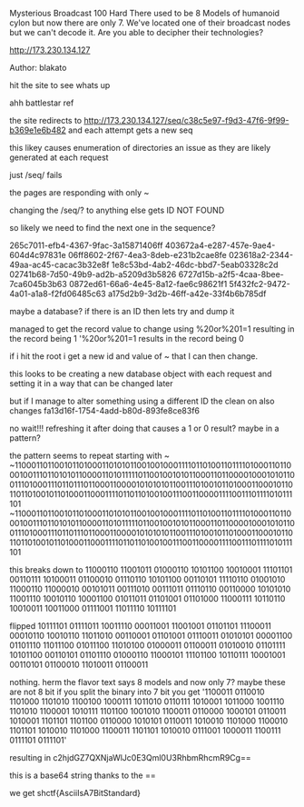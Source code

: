 Mysterious Broadcast
100
Hard
There used to be 8 Models of humanoid cylon but now there are only 7. We've located one of their broadcast nodes but we can't decode it. Are you able to decipher their technologies?

http://173.230.134.127

Author: blakato


hit the site to see whats up

ahh battlestar ref

the site redirects to http://173.230.134.127/seq/c38c5e97-f9d3-47f6-9f99-b369e1e6b482
and each attempt gets a new seq

this likey causes enumeration of directories an issue as they are likely generated at each request


just /seq/ fails


the pages are responding with only ~


changing the /seq/? to anything else gets ID NOT FOUND

so likely we need to find the next one in the sequence?

265c7011-efb4-4367-9fac-3a15871406ff
403672a4-e287-457e-9ae4-604d4c97831e
06ff8602-2f67-4ea3-8deb-e231b2cae8fe
023618a2-2344-49aa-ac45-cacac3b32e8f
1e8c53bd-4ab2-46dc-bbd7-5eab03328c2d
02741b68-7d50-49b9-ad2b-a5209d3b5826
6727d15b-a2f5-4caa-8bee-7ca6045b3b63
0872ed61-66a6-4e45-8a12-fae6c98621f1
5f432fc2-9472-4a01-a1a8-f2fd06485c63
a175d2b9-3d2b-46ff-a42e-33f4b6b785df

maybe a database? if there is an ID then lets try and dump it

managed to get the record value to change using 
%20or%201=1 resulting in the record being 1
'%20or%201=1 results in the record being 0

if i hit the root i get a new id and value of ~ that I can then change. 

this looks to be creating a new database object with each request and setting it in a way that can be changed later

but if I manage to alter something using a different ID the clean on also changes
fa13d16f-1754-4add-b80d-893fe8ce83f6

no wait!!! refreshing it after doing that causes a 1 or 0 result? maybe in a pattern?

the pattern seems to repeat starting with ~
~1100011011001011010001101010110010010001111011010011011110100011011000100111011010101100001101011111011001001010110001101100001000101011001110100011101101110110001100001010101011001110100101101000110001011011011010010110100011000111101101101001001110011000011110011101111010111101
~1100011011001011010001101010110010010001111011010011011110100011011000100111011010101100001101011111011001001010110001101100001000101011001110100011101101110110001100001010101011001110100101101000110001011011011010010110100011000111101101101001001110011000011110011101111010111101

this breaks down to 
11000110 11001011 01000110 10101100 10010001 11101101 00110111 10100011 01100010 01110110 10101100 00110101 11110110 01001010 11000110 11000010 00101011 00111010 00111011 01110110 00110000 10101010 11001110 10010110 10001100 01011011 01101001 01101000 11000111 10110110 10010011 10011000 01111001 11011110 10111101

flipped 10111101 01111011 10011110 00011001 11001001 01101101 11100011 00010110 10010110 11011010 00110001 01101001 01110011 01010101 00001100 01101110 11011100 01011100 11010100 01000011 01100011 01010010 01101111 10101100 00110101 01101110 01000110 11000101 11101100 10110111 10001001 00110101 01100010 11010011 01100011

nothing. herm the flavor text says 8 models and now only 7? maybe these are not 8 bit
if you split the binary into 7 bit you get 
'1100011 0110010 1101000 1101010 1100100 1000111 1011010 0110111 1010001 1011000 1001110 1101010 1100001 1010111 1101100 1001010 1100011 0110000 1000101 0110011 1010001 1101101 1101100 0110000 1010101 0110011 1010010 1101000 1100010 1101101 1010010 1101000 1100011 1101101 1010010 0111001 1000011 1100111 0111101 0111101'

resulting in c2hjdGZ7QXNjaWlJc0E3Qml0U3RhbmRhcmR9Cg==

this is a base64 string thanks to the == 

we get shctf{AsciiIsA7BitStandard}






